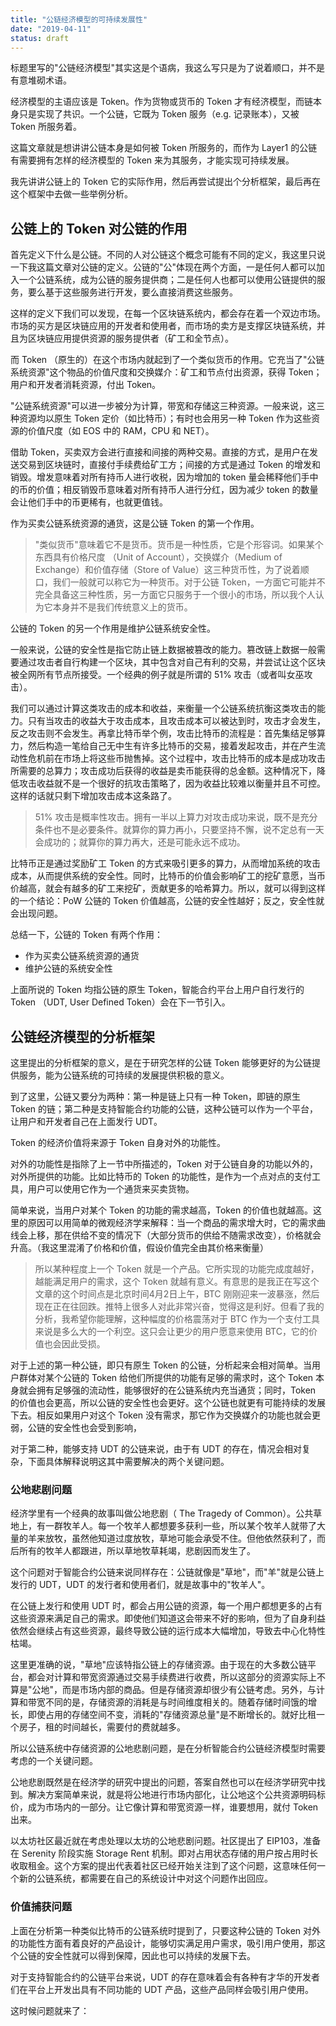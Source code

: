 ```yaml
---
title: "公链经济模型的可持续发展性"
date: "2019-04-11"
status: draft
---
```


标题里写的"公链经济模型"其实这是个语病，我这么写只是为了说着顺口，并不是有意堆砌术语。

经济模型的主语应该是 Token。作为货物或货币的 Token 才有经济模型，而链本身只是实现了共识。一个公链，它既为 Token 服务（e.g. 记录账本），又被 Token 所服务着。

这篇文章就是想讲讲公链本身是如何被 Token 所服务的，而作为 Layer1 的公链有需要拥有怎样的经济模型的 Token 来为其服务，才能实现可持续发展。

我先讲讲公链上的 Token 它的实际作用，然后再尝试提出个分析框架，最后再在这个框架中去做一些举例分析。

## 公链上的 Token 对公链的作用

首先定义下什么是公链。不同的人对公链这个概念可能有不同的定义，我这里只说一下我这篇文章对公链的定义。公链的"公"体现在两个方面，一是任何人都可以加入一个公链系统，成为公链的服务提供商；二是任何人也都可以使用公链提供的服务，要么基于这些服务进行开发，要么直接消费这些服务。

这样的定义下我们可以发现，在每一个区块链系统内，都会存在着一个双边市场。市场的买方是区块链应用的开发者和使用者，而市场的卖方是支撑区块链系统，并且为区块链应用提供资源的服务提供者（矿工和全节点）。

而 Token （原生的）在这个市场内就起到了一个类似货币的作用。它充当了"公链系统资源"这个物品的价值尺度和交换媒介：矿工和节点付出资源，获得 Token；用户和开发者消耗资源，付出 Token。

"公链系统资源"可以进一步被分为计算，带宽和存储这三种资源。一般来说，这三种资源均以原生 Token 定价（如比特币）；有时也会用另一种 Token 作为这些资源的价值尺度（如 EOS 中的 RAM，CPU 和 NET）。

借助 Token，买卖双方会进行直接和间接的两种交易。直接的方式，是用户在发送交易到区块链时，直接付手续费给矿工方；间接的方式是通过 Token 的增发和销毁。增发意味着对所有持币人进行收税，因为增加的 token 量会稀释他们手中的币的价值；相反销毁币意味着对所有持币人进行分红，因为减少 token 的数量会让他们手中的币更稀有，也就更值钱。

作为买卖公链系统资源的通货，这是公链 Token 的第一个作用。

> "类似货币"意味着它不是货币。货币是一种性质，它是个形容词。如果某个东西具有价格尺度 （Unit of Account），交换媒介（Medium of Exchange）和价值存储（Store of Value）这三种货币性，为了说着顺口，我们一般就可以称它为一种货币。对于公链 Token，一方面它可能并不完全具备这三种性质，另一方面它只服务于一个很小的市场，所以我个人认为它本身并不是我们传统意义上的货币。

公链的 Token 的另一个作用是维护公链系统安全性。

一般来说，公链的安全性是指它防止链上数据被篡改的能力。篡改链上数据一般需要通过攻击者自行构建一个区块，其中包含对自己有利的交易，并尝试让这个区块被全网所有节点所接受。一个经典的例子就是所谓的 51% 攻击（或者叫女巫攻击）。

我们可以通过计算这类攻击的成本和收益，来衡量一个公链系统抗衡这类攻击的能力。只有当攻击的收益大于攻击成本，且攻击成本可以被达到时，攻击才会发生，反之攻击则不会发生。再拿比特币举个例，攻击比特币的流程是：首先集结足够算力，然后构造一笔给自己无中生有许多比特币的交易，接着发起攻击，并在产生流动性危机前在市场上将这些币抛售掉。这个过程中，攻击比特币的成本是成功攻击所需要的总算力；攻击成功后获得的收益是卖币能获得的总金额。这种情况下，降低攻击收益就不是一个很好的抗攻击策略了，因为收益比较难以衡量并且不可控。这样的话就只剩下增加攻击成本这条路了。

> 51% 攻击是概率性攻击。拥有一半以上算力对攻击成功来说，既不是充分条件也不是必要条件。就算你的算力再小，只要坚持不懈，说不定总有一天会成功的；就算你的算力再大，还是可能永远不成功。

比特币正是通过奖励矿工 Token 的方式来吸引更多的算力，从而增加系统的攻击成本，从而提供系统的安全性。同时，比特币的价值会影响矿工的挖矿意愿，当币价越高，就会有越多的矿工来挖矿，贡献更多的哈希算力。所以，就可以得到这样的一个结论：PoW 公链的 Token 价值越高，公链的安全性越好；反之，安全性就会出现问题。

总结一下，公链的 Token 有两个作用：

* 作为买卖公链系统资源的通货
* 维护公链的系统安全性

上面所说的 Token 均指公链的原生 Token，智能合约平台上用户自行发行的 Token （UDT, User Defined Token）会在下一节引入。

## 公链经济模型的分析框架

这里提出的分析框架的意义，是在于研究怎样的公链 Token 能够更好的为公链提供服务，能为公链系统的可持续的发展提供积极的意义。

到了这里，公链又要分为两种：第一种是链上只有一种 Token，即链的原生 Token 的链；第二种是支持智能合约功能的公链，这种公链可以作为一个平台，让用户和开发者自己在上面发行 UDT。

Token 的经济价值将来源于 Token 自身对外的功能性。

对外的功能性是指除了上一节中所描述的，Token 对于公链自身的功能以外的，对外所提供的功能。比如比特币的 Token 的功能性，是作为一个点对点的支付工具，用户可以使用它作为一个通货来买卖货物。

简单来说，当用户对某个 Token 的功能的需求越高，Token 的价值也就越高。这里的原因可以用简单的微观经济学来解释：当一个商品的需求增大时，它的需求曲线会上移，那在供给不变的情况下（大部分货币的供给不随需求改变），价格就会升高。（我这里混淆了价格和价值，假设价值完全由其价格来衡量）

> 所以某种程度上一个 Token 就是一个产品。它所实现的功能完成度越好，越能满足用户的需求，这个 Token 就越有意义。有意思的是我正在写这个文章的这个时间点是北京时间4月2日上午，BTC 刚刚迎来一波暴涨，然后现在正在往回跌。推特上很多人对此非常兴奋，觉得这是利好。但看了我的分析，我希望你能理解，这种幅度的价格震荡对于 BTC 作为一个支付工具来说是多么大的一个利空。这只会让更少的用户愿意来使用 BTC，它的价值也会因此受损。

对于上述的第一种公链，即只有原生 Token 的公链，分析起来会相对简单。当用户群体对某个公链的 Token 给他们所提供的功能有足够的需求时，这个 Token 本身就会拥有足够强的流动性，能够很好的在公链系统内充当通货；同时，Token 的价值也会更高，所以公链的安全性也会更好。这个公链也就更有可能持续的发展下去。相反如果用户对这个 Token 没有需求，那它作为交换媒介的功能也就会更弱，公链的安全性也会受到影响，

对于第二种，能够支持 UDT 的公链来说，由于有 UDT 的存在，情况会相对复杂，下面具体解释说明这其中需要解决的两个关键问题。

### 公地悲剧问题

经济学里有一个经典的故事叫做公地悲剧（ The Tragedy of Common）。公共草地上，有一群牧羊人。每一个牧羊人都想要多获利一些，所以某个牧羊人就带了大量的羊来放牧，虽然他知道过度放牧，草地可能会承受不住。但他依然获利了，而后所有的牧羊人都跟进，所以草地牧草耗竭，悲剧因而发生了。

这个问题对于智能合约公链来说同样存在：公链就像是"草地"，而"羊"就是公链上发行的 UDT，UDT 的发行者和使用者们，就是故事中的"牧羊人"。

在公链上发行和使用 UDT 时，都会占用公链的资源，每一个用户都想更多的占有这些资源来满足自己的需求。即使他们知道这会带来不好的影响，但为了自身利益依然会继续占有这些资源，最终导致公链的运行成本大幅增加，导致去中心化特性枯竭。

这里更准确的说，"草地"应该特指公链上的存储资源。由于现在的大多数公链平台，都会对计算和带宽资源通过交易手续费进行收费，所以这部分的资源实际上不算是"公地"，而是市场内部的商品。但是存储资源却很少有公链考虑。另外，与计算和带宽不同的是，存储资源的消耗是与时间维度相关的。随着存储时间饿的增长，即使占用的存储空间不变，消耗的"存储资源总量"是不断增长的。就好比租一个房子，租的时间越长，需要付的费就越多。

所以公链系统中存储资源的公地悲剧问题，是在分析智能合约公链经济模型时需要考虑的一个关键问题。

公地悲剧既然是在经济学的研究中提出的问题，答案自然也可以在经济学研究中找到。解决方案简单来说，就是将公地进行市场内部化，让公地这个公共资源明码标价，成为市场内的一部分。让它像计算和带宽资源一样，谁要想用，就付 Token 出来。

以太坊社区最近就在考虑处理以太坊的公地悲剧问题。社区提出了 EIP103，准备在 Serenity 阶段实施 Storage Rent 机制。即对占用状态存储的用户按占用时长收取租金。这个方案的提出代表着社区已经开始关注到了这个问题，这意味任何一个新的公链系统，都需要在自己的系统设计中对这个问题作出回应。

### 价值捕获问题

上面在分析第一种类似比特币的公链系统时提到了，只要这种公链的 Token 对外的功能性方面有着良好的产品设计，能够切实满足用户需求，吸引用户使用，那这个公链的安全性就可以得到保障，因此也可以持续的发展下去。

对于支持智能合约的公链平台来说，UDT 的存在意味着会有各种有才华的开发者们在平台上开发出具有不同功能的 UDT 产品，这些产品同样会吸引用户使用。

这时候问题就来了：

